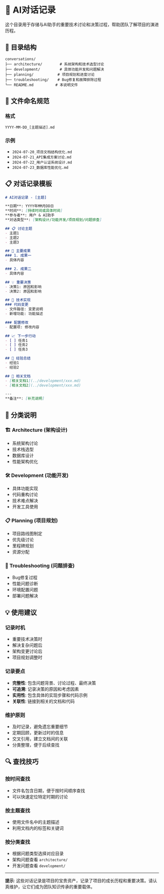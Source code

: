 # 💬 AI对话记录

这个目录用于存储与AI助手的重要技术讨论和决策过程，帮助团队了解项目的演进历程。

## 📁 目录结构

```
conversations/
├── architecture/        # 系统架构和技术选型讨论
├── development/         # 具体功能开发和问题解决
├── planning/           # 项目规划和进度讨论
├── troubleshooting/    # Bug修复和故障排除过程
└── README.md          # 本说明文件
```

## 📝 文件命名规范

### 格式
```
YYYY-MM-DD_[主题描述].md
```

### 示例
- `2024-07-20_项目文档结构优化.md`
- `2024-07-21_API集成方案讨论.md`
- `2024-07-22_用户认证系统设计.md`
- `2024-07-23_数据库性能优化.md`

## 📋 对话记录模板

```markdown
# AI对话记录 - [主题]

**日期**: YYYY年MM月DD日
**时间**: [持续时间或具体时间]
**参与者**: 用户 & AI助手
**对话类型**: [架构设计/功能开发/项目规划/问题排查]

## 📋 讨论主题
- 主题1
- 主题2
- 主题3

## 🎯 主要成果
### 1. 成果一
- 具体内容

### 2. 成果二
- 具体内容

## 💡 重要决策
- 决策1: 原因和影响
- 决策2: 原因和影响

## 🔧 技术实现
### 代码变更
- 文件路径: 变更说明
- 新增功能: 功能描述

### 配置修改
- 配置项: 修改内容

## 📈 下一步行动
- [ ] 任务1
- [ ] 任务2
- [ ] 任务3

## 📝 经验总结
- 经验1
- 经验2

## 🔗 相关文档
- [相关文档1](../development/xxx.md)
- [相关文档2](../development/xxx.md)

---
**备注**: [补充说明]
```

## 🎯 分类说明

### 🏗️ Architecture (架构设计)
- 系统架构讨论
- 技术栈选型
- 数据库设计
- 性能架构优化

### 🛠️ Development (功能开发)
- 具体功能实现
- 代码重构讨论
- 技术难点解决
- 开发工具使用

### 📋 Planning (项目规划)
- 项目路线图制定
- 优先级讨论
- 里程碑规划
- 资源分配

### 🐛 Troubleshooting (问题排查)
- Bug修复过程
- 性能问题诊断
- 环境配置问题
- 部署问题解决

## 💡 使用建议

### 记录时机
- 重要技术决策时
- 解决复杂问题后
- 架构变更讨论后
- 项目规划调整时

### 记录要点
- **完整性**: 包含问题背景、讨论过程、最终决策
- **可追溯**: 记录决策的原因和考虑因素
- **实用性**: 包含具体的实现步骤和代码示例
- **关联性**: 链接到相关的文档和代码

### 维护原则
- 及时记录，避免遗忘重要细节
- 定期回顾，更新过时的信息
- 交叉引用，建立文档间的关联
- 分类整理，便于后续查找

## 🔍 查找技巧

### 按时间查找
- 文件名包含日期，便于按时间顺序查找
- 可以快速定位特定时期的讨论

### 按主题查找
- 使用文件名中的主题描述
- 利用文档内的标签和关键词

### 按分类查找
- 根据问题类型选择对应目录
- 架构问题查看 `architecture/`
- 开发问题查看 `development/`

---

**提示**: 这些对话记录是项目的宝贵资产，记录了项目的成长历程和重要决策。请认真维护，让它们成为团队知识传承的重要载体。
